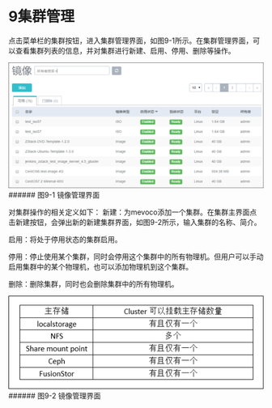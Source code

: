 # 9集群管理
点击菜单栏的集群按钮，进入集群管理界面，如图9-1所示。在集群管理界面，可以查看集群列表的信息，并对集群进行新建、启用、停用、删除等操作。

![png](../images/9-1.png "图9-1  镜像管理界面")###### 图9-1  镜像管理界面

对集群操作的相关定义如下：
新建：为mevoco添加一个集群。在集群主界面点击新建按钮，会弹出新的新建集群界面，如图9-2所示，输入集群的名称、简介。

启用：将处于停用状态的集群启用。

停用：停止使用某个集群，同时会停用这个集群中的所有物理机。但用户可以手动启用集群中的某个物理机，也可以添加物理机到这个集群。

删除：删除集群，同时也会删除集群中的所有物理机。

![png](../images/9-2.png "图9-2  镜像管理界面")###### 图9-2  镜像管理界面